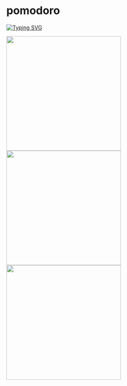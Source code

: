 # pomodoro
[![Typing SVG](https://readme-typing-svg.herokuapp.com?color=%2336BCF7&lines=Developed+by+GPT+chat+by+human)](https://git.io/typing-svg)
<p>
<img src='https://user-images.githubusercontent.com/21267045/230547839-d321abe7-5335-4d0f-b150-8799030e78af.png' width='300'>
<img src='https://user-images.githubusercontent.com/21267045/230550528-dffe688d-3192-455b-b9a7-e486e9a4416b.png' width='300'>
<img src='https://user-images.githubusercontent.com/21267045/230547857-7c4096d3-6ec3-419e-9cdf-da5998741795.png' width='300'>
</p>
